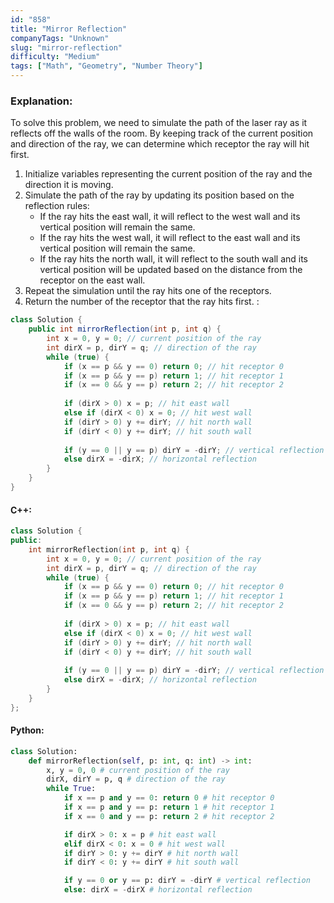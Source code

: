 ```yaml
---
id: "858"
title: "Mirror Reflection"
companyTags: "Unknown"
slug: "mirror-reflection"
difficulty: "Medium"
tags: ["Math", "Geometry", "Number Theory"]
---
```


### Explanation:
To solve this problem, we need to simulate the path of the laser ray as it reflects off the walls of the room. By keeping track of the current position and direction of the ray, we can determine which receptor the ray will hit first.

1. Initialize variables representing the current position of the ray and the direction it is moving.
2. Simulate the path of the ray by updating its position based on the reflection rules:
   - If the ray hits the east wall, it will reflect to the west wall and its vertical position will remain the same.
   - If the ray hits the west wall, it will reflect to the east wall and its vertical position will remain the same.
   - If the ray hits the north wall, it will reflect to the south wall and its vertical position will be updated based on the distance from the receptor on the east wall.
3. Repeat the simulation until the ray hits one of the receptors.
4. Return the number of the receptor that the ray hits first.
:
```java
class Solution {
    public int mirrorReflection(int p, int q) {
        int x = 0, y = 0; // current position of the ray
        int dirX = p, dirY = q; // direction of the ray
        while (true) {
            if (x == p && y == 0) return 0; // hit receptor 0
            if (x == p && y == p) return 1; // hit receptor 1
            if (x == 0 && y == p) return 2; // hit receptor 2
            
            if (dirX > 0) x = p; // hit east wall
            else if (dirX < 0) x = 0; // hit west wall
            if (dirY > 0) y += dirY; // hit north wall
            if (dirY < 0) y += dirY; // hit south wall
            
            if (y == 0 || y == p) dirY = -dirY; // vertical reflection
            else dirX = -dirX; // horizontal reflection
        }
    }
}
```

#### C++:
```cpp
class Solution {
public:
    int mirrorReflection(int p, int q) {
        int x = 0, y = 0; // current position of the ray
        int dirX = p, dirY = q; // direction of the ray
        while (true) {
            if (x == p && y == 0) return 0; // hit receptor 0
            if (x == p && y == p) return 1; // hit receptor 1
            if (x == 0 && y == p) return 2; // hit receptor 2
            
            if (dirX > 0) x = p; // hit east wall
            else if (dirX < 0) x = 0; // hit west wall
            if (dirY > 0) y += dirY; // hit north wall
            if (dirY < 0) y += dirY; // hit south wall
            
            if (y == 0 || y == p) dirY = -dirY; // vertical reflection
            else dirX = -dirX; // horizontal reflection
        }
    }
};
```

#### Python:
```python
class Solution:
    def mirrorReflection(self, p: int, q: int) -> int:
        x, y = 0, 0 # current position of the ray
        dirX, dirY = p, q # direction of the ray
        while True:
            if x == p and y == 0: return 0 # hit receptor 0
            if x == p and y == p: return 1 # hit receptor 1
            if x == 0 and y == p: return 2 # hit receptor 2

            if dirX > 0: x = p # hit east wall
            elif dirX < 0: x = 0 # hit west wall
            if dirY > 0: y += dirY # hit north wall
            if dirY < 0: y += dirY # hit south wall

            if y == 0 or y == p: dirY = -dirY # vertical reflection
            else: dirX = -dirX # horizontal reflection
```